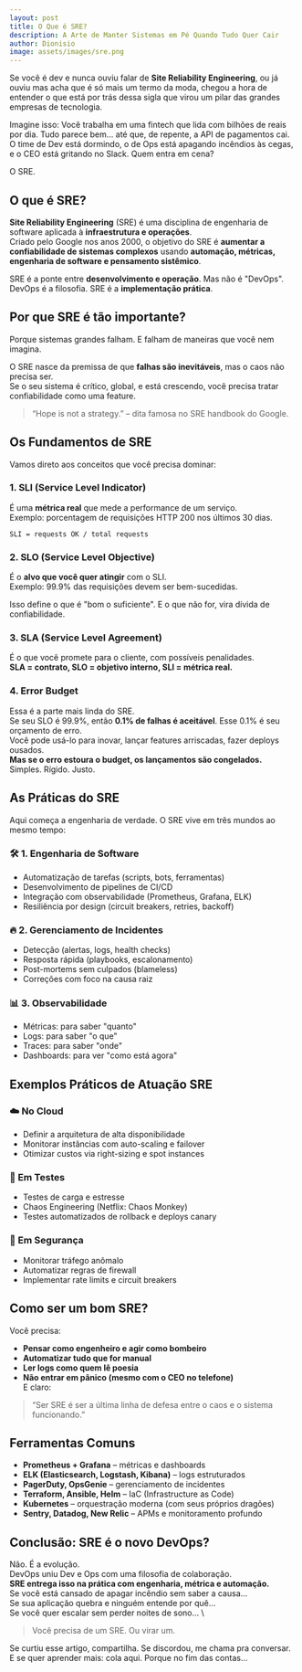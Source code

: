 ```yaml
---
layout: post
title: O Que é SRE?
description: A Arte de Manter Sistemas em Pé Quando Tudo Quer Cair
author: Dionisio
image: assets/images/sre.png
---
```

Se você é dev e nunca ouviu falar de **Site Reliability Engineering**, ou já ouviu mas acha que é só mais um termo da moda, chegou a hora de entender o que está por trás dessa sigla que virou um pilar das grandes empresas de tecnologia.

Imagine isso:
Você trabalha em uma fintech que lida com bilhões de reais por dia. Tudo parece bem... até que, de repente, a API de pagamentos cai. O time de Dev está dormindo, o de Ops está apagando incêndios às cegas, e o CEO está gritando no Slack.
Quem entra em cena?

O SRE.

## O que é SRE?

**Site Reliability Engineering** (SRE) é uma disciplina de engenharia de software aplicada à **infraestrutura e operações**. \
Criado pelo Google nos anos 2000, o objetivo do SRE é **aumentar a confiabilidade de sistemas complexos** usando **automação, métricas, engenharia de software e pensamento sistêmico**.

SRE é a ponte entre **desenvolvimento e operação**. Mas não é "DevOps". DevOps é a filosofia. SRE é a **implementação prática**.

## Por que SRE é tão importante?

Porque sistemas grandes falham. E falham de maneiras que você nem imagina.

O SRE nasce da premissa de que **falhas são inevitáveis**, mas o caos não precisa ser. \
Se o seu sistema é crítico, global, e está crescendo, você precisa tratar confiabilidade como uma feature.

> “Hope is not a strategy.” – dita famosa no SRE handbook do Google.

## Os Fundamentos de SRE

Vamos direto aos conceitos que você precisa dominar:

### 1. SLI (Service Level Indicator)
É uma **métrica real** que mede a performance de um serviço. \
Exemplo: porcentagem de requisições HTTP 200 nos últimos 30 dias.

```
SLI = requests OK / total requests
```

### 2. SLO (Service Level Objective)
É o **alvo que você quer atingir** com o SLI. \
Exemplo: 99.9% das requisições devem ser bem-sucedidas.

Isso define o que é "bom o suficiente". E o que não for, vira dívida de confiabilidade.

### 3. SLA (Service Level Agreement)
É o que você promete para o cliente, com possíveis penalidades. \
**SLA = contrato, SLO = objetivo interno, SLI = métrica real.**

### 4. Error Budget
Essa é a parte mais linda do SRE. \
Se seu SLO é 99.9%, então **0.1% de falhas é aceitável**. Esse 0.1% é seu orçamento de erro. \
Você pode usá-lo para inovar, lançar features arriscadas, fazer deploys ousados. \
**Mas se o erro estoura o budget, os lançamentos são congelados.** \
Simples. Rígido. Justo.

## As Práticas do SRE
Aqui começa a engenharia de verdade. O SRE vive em três mundos ao mesmo tempo:

### 🛠️ 1. Engenharia de Software
* Automatização de tarefas (scripts, bots, ferramentas)
* Desenvolvimento de pipelines de CI/CD
* Integração com observabilidade (Prometheus, Grafana, ELK)
* Resiliência por design (circuit breakers, retries, backoff)

### 🔥 2. Gerenciamento de Incidentes
* Detecção (alertas, logs, health checks)
* Resposta rápida (playbooks, escalonamento)
* Post-mortems sem culpados (blameless)
* Correções com foco na causa raiz

### 📊 3. Observabilidade
* Métricas: para saber "quanto"
* Logs: para saber "o que"
* Traces: para saber "onde"
* Dashboards: para ver "como está agora"

## Exemplos Práticos de Atuação SRE
### ☁️ No Cloud
* Definir a arquitetura de alta disponibilidade
* Monitorar instâncias com auto-scaling e failover
* Otimizar custos via right-sizing e spot instances

### 🧪 Em Testes
* Testes de carga e estresse
* Chaos Engineering (Netflix: Chaos Monkey)
* Testes automatizados de rollback e deploys canary

### 🔐 Em Segurança
* Monitorar tráfego anômalo
* Automatizar regras de firewall
* Implementar rate limits e circuit breakers

## Como ser um bom SRE?
Você precisa:
* **Pensar como engenheiro e agir como bombeiro**
* **Automatizar tudo que for manual**
* **Ler logs como quem lê poesia**
* **Não entrar em pânico (mesmo com o CEO no telefone)** \
E claro:
> “Ser SRE é ser a última linha de defesa entre o caos e o sistema funcionando.”

## Ferramentas Comuns
* **Prometheus + Grafana** – métricas e dashboards
* **ELK (Elasticsearch, Logstash, Kibana)** – logs estruturados
* **PagerDuty, OpsGenie** – gerenciamento de incidentes
* **Terraform, Ansible, Helm** – IaC (Infrastructure as Code)
* **Kubernetes** – orquestração moderna (com seus próprios dragões)
* **Sentry, Datadog, New Relic** – APMs e monitoramento profundo

## Conclusão: SRE é o novo DevOps?
Não. É a evolução. \
DevOps uniu Dev e Ops com uma filosofia de colaboração. \
**SRE entrega isso na prática com engenharia, métrica e automação.** \
Se você está cansado de apagar incêndio sem saber a causa… \
Se sua aplicação quebra e ninguém entende por quê… \
Se você quer escalar sem perder noites de sono… \
> Você precisa de um SRE. Ou virar um.

Se curtiu esse artigo, compartilha. Se discordou, me chama pra conversar. E se quer aprender mais: cola aqui. Porque no fim das contas...